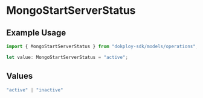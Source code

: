 # MongoStartServerStatus

## Example Usage

```typescript
import { MongoStartServerStatus } from "dokploy-sdk/models/operations";

let value: MongoStartServerStatus = "active";
```

## Values

```typescript
"active" | "inactive"
```